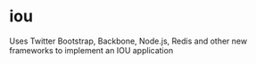 iou
===

Uses Twitter Bootstrap, Backbone, Node.js, Redis and other new frameworks to implement an IOU application